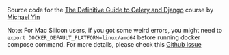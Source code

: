 Source code for the [The Definitive Guide to Celery and Django](https://testdriven.io/courses/django-celery/) course by [Michael Yin](https://github.com/michael-yin/)

Note: For Mac Silicon users, if you got some weird errors, you might need to `export DOCKER_DEFAULT_PLATFORM=linux/amd64` before running docker compose command. For more details, please check this [Github issue](https://github.com/testdrivenio/fastapi-celery-project/issues/7#issuecomment-1416787688)

